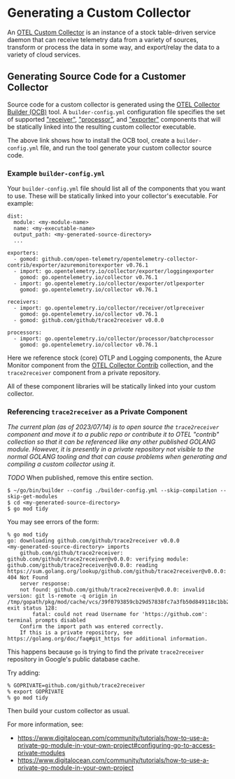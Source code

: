 # Generating a Custom Collector

An
[OTEL Custom Collector](https://github.com/open-telemetry/opentelemetry-collector/blob/main/docs/design.md#opentelemetry-collector-architecture)
is an instance of a stock table-driven service daemon that can receive
telemetry data from a variety of sources, transform or process the
data in some way, and export/relay the data to a variety of cloud
services.



## Generating Source Code for a Customer Collector

Source code for a custom collector is generated using the
[OTEL Collector Builder (OCB)](https://github.com/open-telemetry/opentelemetry-collector/tree/main/cmd/builder)
tool.  A `builder-config.yml` configuration file specifies the set
of supported
["receiver"](https://github.com/open-telemetry/opentelemetry-collector/blob/main/docs/design.md#receivers),
["processor"](https://github.com/open-telemetry/opentelemetry-collector/blob/main/docs/design.md#processors),
and
["exporter"](https://github.com/open-telemetry/opentelemetry-collector/blob/main/docs/design.md#exporters)
components that will be statically linked into the resulting custom collector executable.

The above link shows how to install the OCB tool, create a
`builder-config.yml` file, and run the tool generate your custom
collector source code.



### Example `builder-config.yml`

Your `builder-config.yml` file should list all of the components that
you want to use.  These will be statically linked into your collector's
executable.  For example:

```
dist:
  module: <my-module-name>
  name: <my-executable-name>
  output_path: <my-generated-source-directory>
  ...

exporters:
  - gomod: github.com/open-telemetry/opentelemetry-collector-contrib/exporter/azuremonitorexporter v0.76.1
  - import: go.opentelemetry.io/collector/exporter/loggingexporter
    gomod: go.opentelemetry.io/collector v0.76.1
  - import: go.opentelemetry.io/collector/exporter/otlpexporter
    gomod: go.opentelemetry.io/collector v0.76.1

receivers:
  - import: go.opentelemetry.io/collector/receiver/otlpreceiver
    gomod: go.opentelemetry.io/collector v0.76.1
  - gomod: github.com/github/trace2receiver v0.0.0

processors:
  - import: go.opentelemetry.io/collector/processor/batchprocessor
    gomod: go.opentelemetry.io/collector v0.76.1
```

Here we reference stock (core) OTLP and Logging components,
the Azure Monitor component from the
[OTEL Collector Contrib](https://github.com/open-telemetry/opentelemetry-collector-contrib/tree/main)
collection,
and the `trace2receiver` component from a private repository.

All of these component libraries will be statically linked into your
custom collector.



### Referencing `trace2receiver` as a Private Component

_The current plan (as of 2023/07/14) is to open source the
 `trace2receiver` component and move it to a public repo or contribute
 it to OTEL "contrib" collection so that it can be referenced like any
 other published GOLANG module.  However, it is presently in a private
 repository not visible to the normal GOLANG tooling and that can
 cause problems when generating and compiling a custom collector using
 it._

*TODO* When published, remove this entire section.

```
$ ~/go/bin/builder --config ./builder-config.yml --skip-compilation --skip-get-modules
$ cd <my-generated-source-directory>
$ go mod tidy
```

You may see errors of the form:

```
% go mod tidy
go: downloading github.com/github/trace2receiver v0.0.0
<my-generated-source-directory> imports
	github.com/github/trace2receiver: github.com/github/trace2receiver@v0.0.0: verifying module: github.com/github/trace2receiver@v0.0.0: reading https://sum.golang.org/lookup/github.com/github/trace2receiver@v0.0.0: 404 Not Found
	server response:
	not found: github.com/github/trace2receiver@v0.0.0: invalid version: git ls-remote -q origin in /tmp/gopath/pkg/mod/cache/vcs/39f0793859cb29d57838fc7a3fb50d849118c1bb22c3f093e7950bbf6b087b58: exit status 128:
		fatal: could not read Username for 'https://github.com': terminal prompts disabled
	Confirm the import path was entered correctly.
	If this is a private repository, see https://golang.org/doc/faq#git_https for additional information.
```

This happens because `go` is trying to find the private `trace2receiver` repository
in Google's public database cache.

Try adding:

```
% GOPRIVATE=github.com/github/trace2receiver
% export GOPRIVATE
% go mod tidy
```

Then build your custom collector as usual.

For more information, see:
* https://www.digitalocean.com/community/tutorials/how-to-use-a-private-go-module-in-your-own-project#configuring-go-to-access-private-modules
* https://www.digitalocean.com/community/tutorials/how-to-use-a-private-go-module-in-your-own-project
